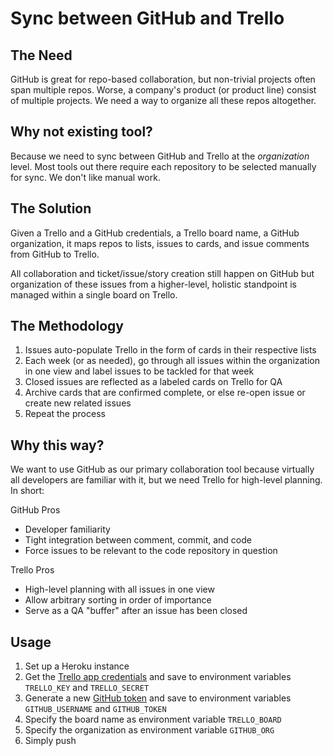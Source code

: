 Sync between GitHub and Trello
==============================


The Need
--------

GitHub is great for repo-based collaboration, but non-trivial
projects often span multiple repos. Worse, a company's product (or product
line) consist of multiple projects. We need a way to organize all these repos
altogether.


Why not existing tool?
----------------------

Because we need to sync between GitHub and Trello at the
*organization* level. Most tools out there require each repository to be
selected manually for sync. We don't like manual work.


The Solution
------------

Given a Trello and a GitHub credentials, a Trello board name, a GitHub
organization, it maps repos to lists, issues to cards, and issue comments from
GitHub to Trello.

All collaboration and ticket/issue/story creation still happen on GitHub but
organization of these issues from a higher-level, holistic standpoint is
managed within a single board on Trello.


The Methodology
---------------

1. Issues auto-populate Trello in the form of cards in their respective lists
2. Each week (or as needed), go through all issues within the organization in
   one view and label issues to be tackled for that week
3. Closed issues are reflected as a labeled cards on Trello for QA
4. Archive cards that are confirmed complete, or else re-open issue or create
   new related issues
5. Repeat the process


Why this way?
-------------

We want to use GitHub as our primary collaboration tool because virtually all
developers are familiar with it, but we need Trello for high-level planning. In
short:

GitHub Pros

* Developer familiarity
* Tight integration between comment, commit, and code
* Force issues to be relevant to the code repository in question

Trello Pros

* High-level planning with all issues in one view
* Allow arbitrary sorting in order of importance
* Serve as a QA "buffer" after an issue has been closed


Usage
-----

1. Set up a Heroku instance
2. Get the [Trello app credentials](https://trello.com/1/appKey/generate) and
   save to environment variables `TRELLO_KEY` and `TRELLO_SECRET`
3. Generate a new [GitHub token](https://github.com/settings/applications) and
   save to environment variables `GITHUB_USERNAME` and `GITHUB_TOKEN`
4. Specify the board name as environment variable `TRELLO_BOARD`
5. Specify the organization as environment variable `GITHUB_ORG`
6. Simply push

